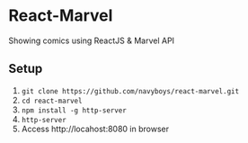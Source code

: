 # React-Marvel

Showing comics using ReactJS & Marvel API

## Setup

1. `git clone https://github.com/navyboys/react-marvel.git`
1. `cd react-marvel`
1. `npm install -g http-server`
1. `http-server`
1. Access http://locahost:8080 in browser
